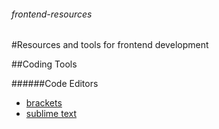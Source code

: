 ###### frontend-resources
#Resources and tools for frontend development

##Coding Tools

######Code Editors

* [brackets](http://brackets.io/)
* [sublime text](http://www.sublimetext.com/)
